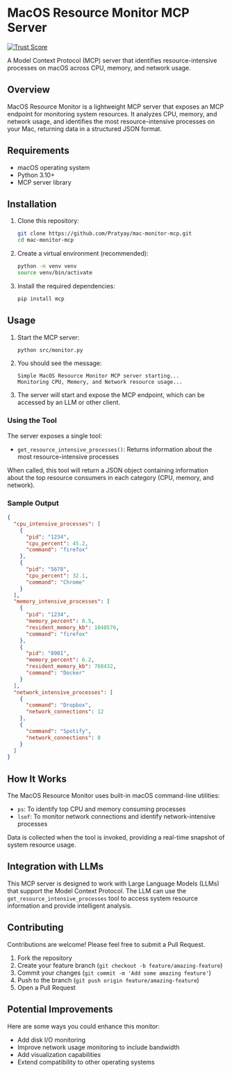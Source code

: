 # MacOS Resource Monitor MCP Server
[![Trust Score](https://archestra.ai/mcp-catalog/api/badge/quality/Pratyay/mac-monitor-mcp)](https://archestra.ai/mcp-catalog/pratyay__mac-monitor-mcp)

A Model Context Protocol (MCP) server that identifies resource-intensive processes on macOS across CPU, memory, and network usage.

## Overview

MacOS Resource Monitor is a lightweight MCP server that exposes an MCP endpoint for monitoring system resources. It analyzes CPU, memory, and network usage, and identifies the most resource-intensive processes on your Mac, returning data in a structured JSON format.

## Requirements

- macOS operating system
- Python 3.10+
- MCP server library

## Installation

1. Clone this repository:
   ```bash
   git clone https://github.com/Pratyay/mac-monitor-mcp.git
   cd mac-monitor-mcp
   ```

2. Create a virtual environment (recommended):
   ```bash
   python -m venv venv
   source venv/bin/activate  
   ```

3. Install the required dependencies:
   ```bash
   pip install mcp
   ```

## Usage

1. Start the MCP server:
   ```bash
   python src/monitor.py
   ```

2. You should see the message:
   ```
   Simple MacOS Resource Monitor MCP server starting...
   Monitoring CPU, Memory, and Network resource usage...
   ```

3. The server will start and expose the MCP endpoint, which can be accessed by an LLM or other client.

### Using the Tool

The server exposes a single tool:

- `get_resource_intensive_processes()`: Returns information about the most resource-intensive processes

When called, this tool will return a JSON object containing information about the top resource consumers in each category (CPU, memory, and network).

### Sample Output

```json
{
  "cpu_intensive_processes": [
    {
      "pid": "1234",
      "cpu_percent": 45.2,
      "command": "firefox"
    },
    {
      "pid": "5678",
      "cpu_percent": 32.1,
      "command": "Chrome"
    }
  ],
  "memory_intensive_processes": [
    {
      "pid": "1234",
      "memory_percent": 8.5,
      "resident_memory_kb": 1048576,
      "command": "firefox"
    },
    {
      "pid": "8901",
      "memory_percent": 6.2,
      "resident_memory_kb": 768432,
      "command": "Docker"
    }
  ],
  "network_intensive_processes": [
    {
      "command": "Dropbox",
      "network_connections": 12
    },
    {
      "command": "Spotify",
      "network_connections": 8
    }
  ]
}
```

## How It Works

The MacOS Resource Monitor uses built-in macOS command-line utilities:

- `ps`: To identify top CPU and memory consuming processes
- `lsof`: To monitor network connections and identify network-intensive processes

Data is collected when the tool is invoked, providing a real-time snapshot of system resource usage.

## Integration with LLMs

This MCP server is designed to work with Large Language Models (LLMs) that support the Model Context Protocol. The LLM can use the `get_resource_intensive_processes` tool to access system resource information and provide intelligent analysis.

## Contributing

Contributions are welcome! Please feel free to submit a Pull Request.

1. Fork the repository
2. Create your feature branch (`git checkout -b feature/amazing-feature`)
3. Commit your changes (`git commit -m 'Add some amazing feature'`)
4. Push to the branch (`git push origin feature/amazing-feature`)
5. Open a Pull Request

## Potential Improvements

Here are some ways you could enhance this monitor:

- Add disk I/O monitoring
- Improve network usage monitoring to include bandwidth
- Add visualization capabilities
- Extend compatibility to other operating systems
